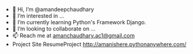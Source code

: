 - 👋 Hi, I’m @amandeepchaudhary
- 👀 I’m interested in ...
- 🌱 I’m currently learning Python's Framework Django.
- 💞️ I’m looking to collaborate on ...
- 📫 Reach me at amanchaudhary.ac1@gmail.com 
- Project Site ResumeProject http://amanishere.pythonanywhere.com/

<!---
amandeepchaudhary/amandeepchaudhary is a ✨ special ✨ repository because its `README.md` (this file) appears on your GitHub profile.
You can click the Preview link to take a look at your changes.
--->

